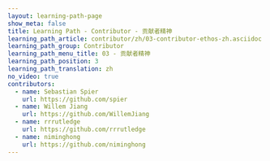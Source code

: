 ```yaml
---
layout: learning-path-page
show_meta: false
title: Learning Path - Contributor - 贡献者精神
learning_path_article: contributor/zh/03-contributor-ethos-zh.asciidoc
learning_path_group: Contributor
learning_path_menu_title: 03 - 贡献者精神
learning_path_position: 3
learning_path_translation: zh
no_video: true
contributors:
  - name: Sebastian Spier
    url: https://github.com/spier
  - name: Willem Jiang
    url: https://github.com/WillemJiang
  - name: rrrutledge
    url: https://github.com/rrrutledge
  - name: niminghong
    url: https://github.com/niminghong
---
```

<!--- This file autogenerated from https://github.com/InnerSourceCommons/InnerSourceLearningPath/blob/master/scripts -->